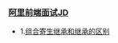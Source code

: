 ### [阿里前端面试JD](https://segmentfault.com/a/1190000021761594)

- 1.[组合寄生继承和继承的区别](https://www.cnblogs.com/pick7/p/5518212.html)
